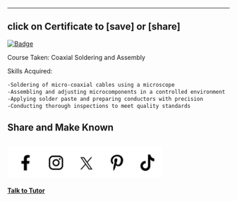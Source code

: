 
---
## click on Certificate to [save] or [share] ##
[![Badge](https://api.accredible.com/v1/frontend/credential_website_embed_image/certificate/128726110)](https://www.credential.net/df47024c-72b3-4b8c-864a-9ff49c8da897#acc.EkIVPmbH)

Course Taken:
Coaxial Soldering and Assembly

Skills Acquired:

    -Soldering of micro-coaxial cables using a microscope
    -Assembling and adjusting microcomponents in a controlled environment
    -Applying solder paste and preparing conductors with precision
    -Conducting thorough inspections to meet quality standards

## Share and Make Known ##
![Key Visual](../../static/img/social_media_share.png)
---

[**Talk to Tutor**](#)
